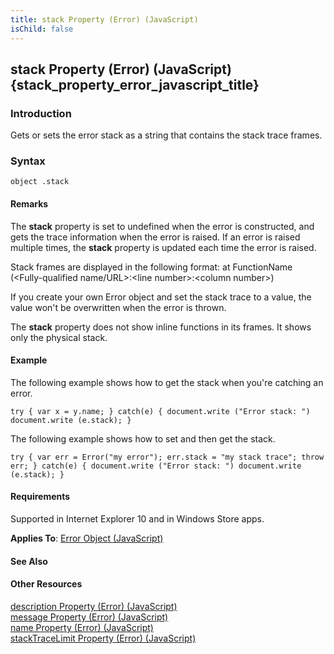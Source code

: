 ```yaml
---
title: stack Property (Error) (JavaScript)
isChild: false
---
```


## stack Property (Error) (JavaScript) {stack_property_error_javascript_title}

### Introduction 

 Gets or sets the error stack as a string that contains the stack trace frames.

### Syntax 

```
object .stack
```

#### Remarks 

<div id="languageReferenceRemarksSection" class="section" name="collapseableSection" style="">
  <p xmlns:util="util">
    The <b>stack</b> property is set to <span sdata="langKeyword" value="undefined"><span class="keyword">undefined</span></span> when the error is constructed, and gets the trace information when
    the error is raised. If an error is raised multiple times, the <b>stack</b> property is updated each time the error is raised.
  </p>
  <p xmlns:util="util">
    Stack frames are displayed in the following format: <span class="input">at FunctionName (&lt;Fully-qualified name/URL&gt;:&lt;line number&gt;:&lt;column number&gt;)</span>
  </p>
  <p xmlns:util="util">
    If you create your own Error object and set the stack trace to a value, the value won't be overwritten when the error is thrown.
  </p>
  <p xmlns:util="util">
    The <b>stack</b> property does not show inline functions in its frames. It shows only the physical stack.
  </p>
</div>

#### Example 

<p xmlns:util="util">
  The following example shows how to get the stack when you're catching an error.
</p>

```
try { var x = y.name; } catch(e) { document.write ("Error stack: ") document.write (e.stack); }
```

<p xmlns:util="util">
  The following example shows how to set and then get the stack.
</p>

```
try { var err = Error("my error"); err.stack = "my stack trace"; throw err; } catch(e) { document.write ("Error stack: ") document.write (e.stack); }
```

#### Requirements 

<div id="requirementsTitleSection" class="section" name="collapseableSection" style="">
  <p xmlns:util="util">
    Supported in Internet Explorer 10 and in Windows Store apps.
  </p>
  <p xmlns:util="util">
    <b>Applies To</b>: <span sdata="link"><a href="0b27d6ec-3997-4e91-a6c0-5afbaf494db7.htm">Error Object (JavaScript)</a></span>
  </p>
</div>

#### See Also 

<div id="seeAlsoSection" class="section" name="collapseableSection" style="">
  <h4 class="subHeading">
    Other Resources
  </h4>
  <div class="seeAlsoStyle">
    <span sdata="link" xmlns:util="util"><a href="ea727f1e-2041-4400-965c-67e6d47a1ff0.htm">description Property (Error) (JavaScript)</a></span>
  </div>
  <div class="seeAlsoStyle">
    <span sdata="link" xmlns:util="util"><a href="8cab0392-e0db-4714-827c-47ab04e8b4f2.htm">message Property (Error) (JavaScript)</a></span>
  </div>
  <div class="seeAlsoStyle">
    <span sdata="link" xmlns:util="util"><a href="94df2d6b-f1a1-4931-a956-0a930cb87f76.htm">name Property (Error) (JavaScript)</a></span>
  </div>
  <div class="seeAlsoStyle">
    <span sdata="link" xmlns:util="util"><a href="127ef8e8-892e-4263-9ebc-03364af01212.htm">stackTraceLimit Property (Error) (JavaScript)</a></span>
  </div>
</div>

